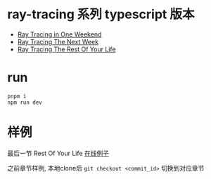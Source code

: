 # ray-tracing 系列 typescript 版本

* [Ray Tracing in One Weekend](https://raytracing.github.io/books/RayTracingInOneWeekend.html) 
* [Ray Tracing The Next Week](https://raytracing.github.io/books/RayTracingTheNextWeek.html) 
* [Ray Tracing The Rest Of Your Life](https://raytracing.github.io/books/RayTracingTheRestOfYourLife.html) 

# run
```
pnpm i
npm run dev
```

# 样例
最后一节 Rest Of Your Life [在线例子](https://dengcheke.github.io/ray-tracing-typescript)

之前章节样例, 本地clone后 `git checkout <commit_id>` 切换到对应章节




